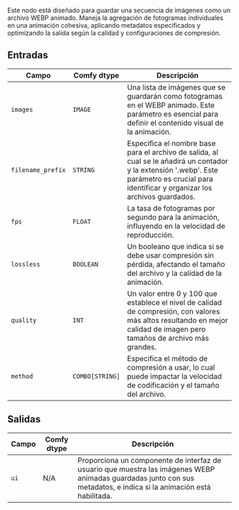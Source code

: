 
Este nodo está diseñado para guardar una secuencia de imágenes como un archivo WEBP animado. Maneja la agregación de fotogramas individuales en una animación cohesiva, aplicando metadatos especificados y optimizando la salida según la calidad y configuraciones de compresión.

## Entradas

| Campo             | Comfy dtype | Descripción                                                                         |
|-------------------|-------------|-------------------------------------------------------------------------------------|
| `images`          | `IMAGE`     | Una lista de imágenes que se guardarán como fotogramas en el WEBP animado. Este parámetro es esencial para definir el contenido visual de la animación. |
| `filename_prefix` | `STRING`    | Especifica el nombre base para el archivo de salida, al cual se le añadirá un contador y la extensión '.webp'. Este parámetro es crucial para identificar y organizar los archivos guardados. |
| `fps`             | `FLOAT`     | La tasa de fotogramas por segundo para la animación, influyendo en la velocidad de reproducción. |
| `lossless`        | `BOOLEAN`   | Un booleano que indica si se debe usar compresión sin pérdida, afectando el tamaño del archivo y la calidad de la animación. |
| `quality`         | `INT`       | Un valor entre 0 y 100 que establece el nivel de calidad de compresión, con valores más altos resultando en mejor calidad de imagen pero tamaños de archivo más grandes. |
| `method`          | `COMBO[STRING]` | Especifica el método de compresión a usar, lo cual puede impactar la velocidad de codificación y el tamaño del archivo. |

## Salidas

| Campo | Comfy dtype | Descripción                                                                       |
|-------|-------------|-----------------------------------------------------------------------------------|
| `ui`  | N/A         | Proporciona un componente de interfaz de usuario que muestra las imágenes WEBP animadas guardadas junto con sus metadatos, e indica si la animación está habilitada. |

